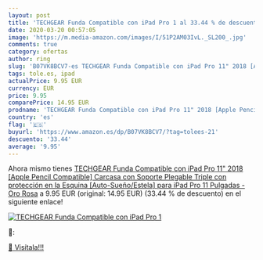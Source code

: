 ```yaml
---
layout: post
title: 'TECHGEAR Funda Compatible con iPad Pro 1 al 33.44 % de descuento'
date: 2020-03-20 00:57:05
image: 'https://m.media-amazon.com/images/I/51P2AM03IvL._SL200_.jpg'
comments: true
category: ofertas
author: ring
slug: 'B07VK8BCV7-es TECHGEAR Funda Compatible con iPad Pro 11" 2018 [Apple...'
tags: tole.es, ipad
actualPrice: 9.95 EUR
currency: EUR
price: 9.95
comparePrice: 14.95 EUR
prodname: 'TECHGEAR Funda Compatible con iPad Pro 11" 2018 [Apple Pencil Compatible] Carcasa con Soporte Plegable Triple con protección en la Esquina [Auto-Sueño/Estela] para iPad Pro 11 Pulgadas - Oro Rosa'
country: 'es'
flag: '🇪🇸'
buyurl: 'https://www.amazon.es/dp/B07VK8BCV7/?tag=tolees-21'
descuento: '33.44'
average: '9.95'
---
```


Ahora mismo tienes [TECHGEAR Funda Compatible con iPad Pro 11" 2018 [Apple Pencil Compatible] Carcasa con Soporte Plegable Triple con protección en la Esquina [Auto-Sueño/Estela] para iPad Pro 11 Pulgadas - Oro Rosa](https://www.amazon.es/dp/B07VK8BCV7/?tag=tolees-21) a 9.95 EUR (original: 14.95 EUR) (33.44 %  de descuento) en el siguiente enlace!

[![TECHGEAR Funda Compatible con iPad Pro 1](https://m.media-amazon.com/images/I/51P2AM03IvL._SL200_.jpg)](https://www.amazon.es/dp/B07VK8BCV7/?tag=tolees-21)

🔎:


[🛒 Visítala!!!](https://www.amazon.es/dp/B07VK8BCV7/?tag=tolees-21)
